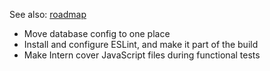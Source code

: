 See also: [roadmap](roadmap.md)

* Move database config to one place
* Install and configure ESLint, and make it part of the build
* Make Intern cover JavaScript files during functional tests

